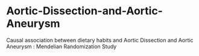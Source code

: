 # Aortic-Dissection-and-Aortic-Aneurysm
Causal association between dietary habits and Aortic Dissection and Aortic Aneurysm : Mendelian Randomization Study 
